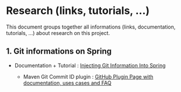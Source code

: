 # Research (links, tutorials, ...)

This document groups together all informations (links, documentation, tutorials, ...) about research on this project.

## 1. Git informations on Spring

* Documentation + Tutorial : [Injecting Git Information Into Spring](https://www.baeldung.com/spring-git-information)

    * Maven Git Commit ID plugin : [GitHub Plugin Page with documentation, uses cases and FAQ](https://github.com/git-commit-id/maven-git-commit-id-plugin)
    
